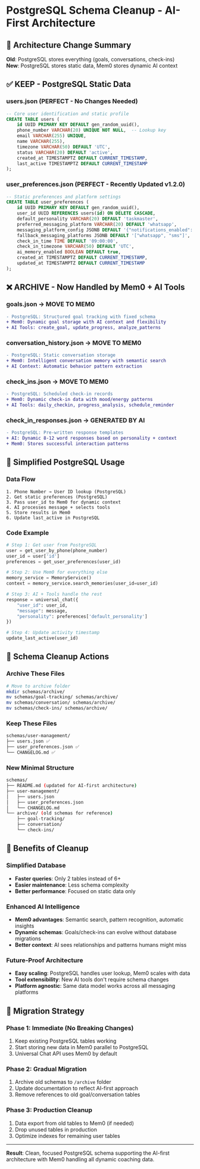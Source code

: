 # PostgreSQL Schema Cleanup - AI-First Architecture

## 🎯 **Architecture Change Summary**

**Old**: PostgreSQL stores everything (goals, conversations, check-ins)  
**New**: PostgreSQL stores static data, Mem0 stores dynamic AI context

## ✅ **KEEP - PostgreSQL Static Data**

### **users.json** (PERFECT - No Changes Needed)
```sql
-- Core user identification and static profile
CREATE TABLE users (
    id UUID PRIMARY KEY DEFAULT gen_random_uuid(),
    phone_number VARCHAR(20) UNIQUE NOT NULL,  -- Lookup key
    email VARCHAR(255) UNIQUE,
    name VARCHAR(255),
    timezone VARCHAR(50) DEFAULT 'UTC',
    status VARCHAR(20) DEFAULT 'active',
    created_at TIMESTAMPTZ DEFAULT CURRENT_TIMESTAMP,
    last_active TIMESTAMPTZ DEFAULT CURRENT_TIMESTAMP
);
```

### **user_preferences.json** (PERFECT - Recently Updated v1.2.0)
```sql
-- Static preferences and platform settings
CREATE TABLE user_preferences (
    id UUID PRIMARY KEY DEFAULT gen_random_uuid(),
    user_id UUID REFERENCES users(id) ON DELETE CASCADE,
    default_personality VARCHAR(20) DEFAULT 'taskmaster',
    preferred_messaging_platform VARCHAR(20) DEFAULT 'whatsapp',
    messaging_platform_config JSONB DEFAULT '{"notifications_enabled": true}',
    fallback_messaging_platforms JSONB DEFAULT '["whatsapp", "sms"]',
    check_in_time TIME DEFAULT '09:00:00',
    check_in_timezone VARCHAR(50) DEFAULT 'UTC',
    ai_memory_enabled BOOLEAN DEFAULT true,
    created_at TIMESTAMPTZ DEFAULT CURRENT_TIMESTAMP,
    updated_at TIMESTAMPTZ DEFAULT CURRENT_TIMESTAMP
);
```

## ❌ **ARCHIVE - Now Handled by Mem0 + AI Tools**

### **goals.json** → **MOVE TO MEM0**
```diff
- PostgreSQL: Structured goal tracking with fixed schema
+ Mem0: Dynamic goal storage with AI context and flexibility
+ AI Tools: create_goal, update_progress, analyze_patterns
```

### **conversation_history.json** → **MOVE TO MEM0**
```diff
- PostgreSQL: Static conversation storage 
+ Mem0: Intelligent conversation memory with semantic search
+ AI Context: Automatic behavior pattern extraction
```

### **check_ins.json** → **MOVE TO MEM0**
```diff
- PostgreSQL: Scheduled check-in records
+ Mem0: Dynamic check-in data with mood/energy patterns
+ AI Tools: daily_checkin, progress_analysis, schedule_reminder
```

### **check_in_responses.json** → **GENERATED BY AI**
```diff
- PostgreSQL: Pre-written response templates
+ AI: Dynamic 8-12 word responses based on personality + context
+ Mem0: Stores successful interaction patterns
```

## 🔄 **Simplified PostgreSQL Usage**

### **Data Flow**
```
1. Phone Number → User ID lookup (PostgreSQL)
2. Get static preferences (PostgreSQL) 
3. Pass user_id to Mem0 for dynamic context
4. AI processes message + selects tools
5. Store results in Mem0
6. Update last_active in PostgreSQL
```

### **Code Example**
```python
# Step 1: Get user from PostgreSQL
user = get_user_by_phone(phone_number)
user_id = user['id']
preferences = get_user_preferences(user_id)

# Step 2: Use Mem0 for everything else
memory_service = MemoryService()
context = memory_service.search_memories(user_id=user_id)

# Step 3: AI + Tools handle the rest
response = universal_chat({
    "user_id": user_id,
    "message": message,
    "personality": preferences['default_personality']
})

# Step 4: Update activity timestamp
update_last_active(user_id)
```

## 📁 **Schema Cleanup Actions**

### **Archive These Files**
```bash
# Move to archive folder
mkdir schemas/archive/
mv schemas/goal-tracking/ schemas/archive/
mv schemas/conversation/ schemas/archive/
mv schemas/check-ins/ schemas/archive/
```

### **Keep These Files**
```bash
schemas/user-management/
├── users.json ✅
├── user_preferences.json ✅ 
└── CHANGELOG.md ✅
```

### **New Minimal Structure**
```bash
schemas/
├── README.md (updated for AI-first architecture)
├── user-management/
│   ├── users.json
│   ├── user_preferences.json
│   └── CHANGELOG.md
└── archive/ (old schemas for reference)
    ├── goal-tracking/
    ├── conversation/
    └── check-ins/
```

## 🎯 **Benefits of Cleanup**

### **Simplified Database**
- **Faster queries**: Only 2 tables instead of 6+
- **Easier maintenance**: Less schema complexity
- **Better performance**: Focused on static data only

### **Enhanced AI Intelligence**
- **Mem0 advantages**: Semantic search, pattern recognition, automatic insights
- **Dynamic schemas**: Goals/check-ins can evolve without database migrations
- **Better context**: AI sees relationships and patterns humans might miss

### **Future-Proof Architecture**
- **Easy scaling**: PostgreSQL handles user lookup, Mem0 scales with data
- **Tool extensibility**: New AI tools don't require schema changes
- **Platform agnostic**: Same data model works across all messaging platforms

## 🚀 **Migration Strategy**

### **Phase 1: Immediate (No Breaking Changes)**
1. Keep existing PostgreSQL tables working
2. Start storing new data in Mem0 parallel to PostgreSQL
3. Universal Chat API uses Mem0 by default

### **Phase 2: Gradual Migration**
1. Archive old schemas to `/archive` folder
2. Update documentation to reflect AI-first approach
3. Remove references to old goal/conversation tables

### **Phase 3: Production Cleanup**
1. Data export from old tables to Mem0 (if needed)
2. Drop unused tables in production
3. Optimize indexes for remaining user tables

---

**Result**: Clean, focused PostgreSQL schema supporting the AI-first architecture with Mem0 handling all dynamic coaching data. 